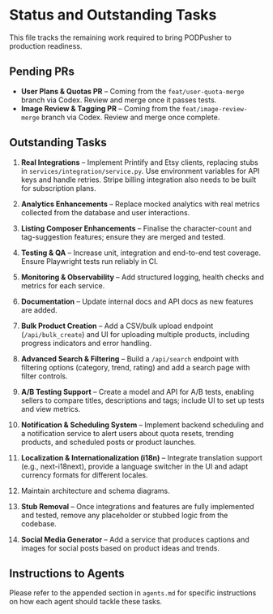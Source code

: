 # Status and Outstanding Tasks

This file tracks the remaining work required to bring PODPusher to production readiness.

## Pending PRs

- **User Plans & Quotas PR** – Coming from the `feat/user-quota-merge` branch via Codex. Review and merge once it passes tests.
- **Image Review & Tagging PR** – Coming from the `feat/image-review-merge` branch via Codex. Review and merge once complete.

## Outstanding Tasks

1. **Real Integrations** – Implement Printify and Etsy clients, replacing stubs in `services/integration/service.py`. Use environment variables for API keys and handle retries. Stripe billing integration also needs to be built for subscription plans.

2. **Analytics Enhancements** – Replace mocked analytics with real metrics collected from the database and user interactions.
3. **Listing Composer Enhancements** – Finalise the character-count and tag-suggestion features; ensure they are merged and tested.
4. **Testing & QA** – Increase unit, integration and end-to-end test coverage. Ensure Playwright tests run reliably in CI.
5. **Monitoring & Observability** – Add structured logging, health checks and metrics for each service.

6. **Documentation** – Update internal docs and API docs as new features are added.
7. **Bulk Product Creation** – Add a CSV/bulk upload endpoint (`/api/bulk_create`) and UI for uploading multiple products, including progress indicators and error handling.
8. **Advanced Search & Filtering** – Build a `/api/search` endpoint with filtering options (category, trend, rating) and add a search page with filter controls.
9. **A/B Testing Support** – Create a model and API for A/B tests, enabling sellers to compare titles, descriptions and tags; include UI to set up tests and view metrics.
10. **Notification & Scheduling System** – Implement backend scheduling and a notification service to alert users about quota resets, trending products, and scheduled posts or product launches.
11. **Localization & Internationalization (i18n)** – Integrate translation support (e.g., next-i18next), provide a language switcher in the UI and adapt currency formats for different locales.
12. Maintain architecture and schema diagrams.
13. **Stub Removal** – Once integrations and features are fully implemented and tested, remove any placeholder or stubbed logic from the codebase.
14. **Social Media Generator** – Add a service that produces captions and images for social posts based on product ideas and trends.


## Instructions to Agents

Please refer to the appended section in `agents.md` for specific instructions on how each agent should tackle these tasks.

